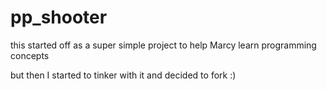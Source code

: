 # pp_shooter
this started off as a super simple project to help Marcy learn programming concepts

but then I started to tinker with it and decided to fork :)
